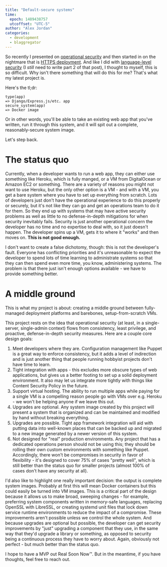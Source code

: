 ```yaml
---
title: "Default-secure systems"
time:
  epoch: 1489438757
  utcoffset: "UTC-5"
author: "Alex Jordan"
categories:
  - development
  - blaggregator
---
```


So recently I presented on [operational security][] and then started in on the nightmare that is [HTTPS deployment][]. And like I did with [language-level security][] (I _still_ need to write part 2 of that post), I thought to myself, this is so difficult. Why isn't there something that will do this for me? That's what my latest project is.

Here's the tl;dr:

    type(app)
	=> Django/Express.js/etc. app
    secure_system(app)
	=> Docker image

Or in other words, you'll be able to take an existing web app that you've written, run it through this system, and it will spit out a complete, reasonably-secure system image.

Let's step back.

# The status quo

Currently, when a developer wants to run a web app, they can either use something like Heroku, which is fully manged, or a VM from DigitalOcean or Amazon EC2 or something. There are a variety of reasons you might not want to use Heroku, but the only other option is a VM - and with a VM, you get a bare system where you have to set up everything from scratch. Lots of developers just don't have the operational experience to do this properly or securely, but it's not like they can go and get an operations team to do it for them. So they end up with systems that may have active security problems as well as little to no defense-in-depth mitigations for when security inevitably fails. Security is just another operational concern the developer has no time and no expertise to deal with, so it just doesn't happen. The developer spins up a VM, gets it to where it "works" and then moves on. **This is not good enough.**

I don't want to create a false dichotomy, though: this is not the developer's fault. Everyone has conflicting priorities and it's unreasonable to expect the developer to spend lots of time learning to administrate systems so that they can then spend even more time, you know, administering systems. The problem is that there just isn't enough options available - we have to provide something better.

# A middle ground

This is what my project is about: creating a middle ground between fully-managed deployment platforms and barebones, setup-from-scratch VMs.

This project rests on the idea that operational security (at least, in a single-server, single-admin context) flows from consistency, least privilege, and proactive, defense-in-depth security measures. Here are a couple core design goals:

1. Meet developers where they are. Configuration management like Puppet is a great way to enforce consistency, but it adds a level of indirection and is just another thing that people running hobbyist projects don't have time to learn.
2. Tight integration with apps - this excludes more obscure types of web applications, but gives us a better footing to set up a solid deployment environment. It also may let us integrate more tightly with things like Content Security Policy in the future.
3. Support virtual hosting. The ability to run multiple apps while paying for a single VM is a compelling reason people go with VMs over e.g. Heroku - we won't be helping anyone if we leave this out.
4. Upgrades are optional. Any system image created by this project will present a system that is organized and can be maintained and modified by hand without breaking everything.
5. Upgrades are possible. Tight app framework integration will aid with putting data into well-known places that can be backed up and migrated to a new image generated by a newer version of this system.
6. Not designed for "real" production environments. Any project that has a dedicated operations person should not be using this; they should be rolling their own custom environments with something like Puppet. Accordingly, there won't be compromises in security in favor of flexibility - it's designed to cover 75% of cases "pretty well", which is still better than the status quo for smaller projects (almost 100% of cases don't have any security at all).

I'd also like to highlight one really important decision: the output is complete system images. Probably at first this will mean Docker containers but this could easily be turned into VM images. This is a critical part of the design because it allows us to make broad, sweeping changes - for example, preferring system components written in memory-safe languages, replacing OpenSSL with LibreSSL, or creating systemd unit files that lock down service runtime environments to reduce the impact of a compromise. These improvements aren't possible unless we control the whole system. And because upgrades are optional but possible, the developer can get security improvements by "just" upgrading a component that they use, in the same way that they'd upgrade a library or something, as opposed to security being a continuous process they have to worry about. Again, obviously not perfect - but much better than the status quo.

I hope to have a MVP out Real Soon Now™. But in the meantime, if you have thoughts, feel free to reach out.

 [operational security]: https://strugee.net/presentation-operational-security/
 [HTTPS deployment]: https://strugee.net/presentation-https-deployment/
 [language-level security]: https://strugee.net/blog/2017/01/new-programming-language-part-i-handlers
